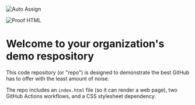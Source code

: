 ![Auto Assign](https://github.com/elearning-julien-j/demo-repository/actions/workflows/auto-assign.yml/badge.svg)

![Proof HTML](https://github.com/elearning-julien-j/demo-repository/actions/workflows/proof-html.yml/badge.svg)

# Welcome to your organization's demo respository
This code repository (or "repo") is designed to demonstrate the best GitHub has to offer with the least amount of noise.

The repo includes an `index.html` file (so it can render a web page), two GitHub Actions workflows, and a CSS stylesheet dependency.
